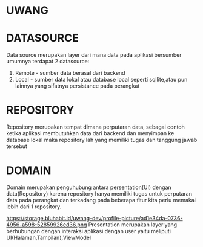 # UWANG

# DATASOURCE
Data source merupakan layer dari mana data pada aplikasi bersumber umumnya terdapat 2 datasource:
1. Remote - sumber data berasal dari backend
2. Local - sumber data lokal atau database local seperti sqllite,atau pun lainnya yang sifatnya persistance pada perangkat

# REPOSITORY
Repository merupakan tempat dimana perputaran data, sebagai contoh
ketika aplikasi membutuhkan data dari backend dan menyimpan ke database lokal maka repository lah yang memiliki tugas dan tanggung jawab tersebut


# DOMAIN
Domain merupakan penguhubung antara persentation(UI) dengan data(Repository) karena repository hanya memiliki tugas untuk perputaran data pada perangkat 
dan terkadang pada beberapa fitur kita perlu memakai lebih dari 1 repository.

https://storage.bluhabit.id/uwang-dev/profile-picture/ad1e34da-0736-4956-a598-52859926ed36.png
Presentation merupakan layer yang berhubungan dengan interaksi aplikasi dengan user yaitu meliputi UI(Halaman,Tampilan),ViewModel
